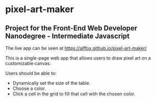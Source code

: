 # pixel-art-maker

## Project for the Front-End Web Developer Nanodegree - Intermediate Javascript

The live app can be seen at <a href="https://alffox.github.io/pixel-art-maker/" target="_blank">https://alffox.github.io/pixel-art-maker/</a>

This is a single-page web app that allows users to draw pixel art on a customizable canvas.

Users should be able to:

* Dynamically set the size of the table.
* Choose a color.
* Click a cell in the grid to fill that cell with the chosen color.
